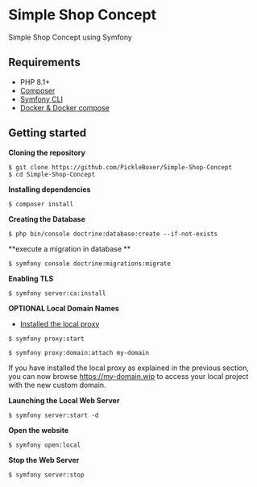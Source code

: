 Simple Shop Concept
==========

Simple Shop Concept using Symfony

Requirements
------------

- PHP 8.1+
- [Composer](https://getcomposer.org/download)
- [Symfony CLI](https://symfony.com/download)
- [Docker & Docker compose](https://docs.docker.com/get-docker)

Getting started
---------------

**Cloning the repository**

```
$ git clone https://github.com/PickleBoxer/Simple-Shop-Concept
$ cd Simple-Shop-Concept
```

**Installing dependencies**

```
$ composer install
```

**Creating the Database**

```
$ php bin/console doctrine:database:create --if-not-exists
```

**execute a migration in database **

```
$ symfony console doctrine:migrations:migrate
```

**Enabling TLS**

```
$ symfony server:ca:install
```

**OPTIONAL Local Domain Names**

- [Installed the local proxy](https://symfony.com/doc/current/setup/symfony_server.html#local-domain-names)

```
$ symfony proxy:start

$ symfony proxy:domain:attach my-domain
```

If you have installed the local proxy as explained in the previous section, you can now browse https://my-domain.wip to access your local project with the new custom domain.

**Launching the Local Web Server**

```
$ symfony server:start -d
```

**Open the website**

```
$ symfony open:local
```

**Stop the Web Server**

```
$ symfony server:stop
```